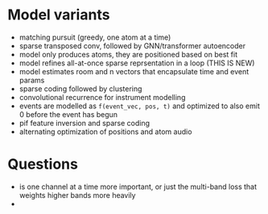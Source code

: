# Model variants

- matching pursuit (greedy, one atom at a time)
- sparse transposed conv, followed by GNN/transformer autoencoder
- model only produces atoms, they are positioned based on best fit
- model refines all-at-once sparse reprsentation in a loop (THIS IS NEW)
- model estimates room and n vectors that encapsulate time and event params
- sparse coding followed by clustering
- convolutional recurrence for instrument modelling
- events are modelled as `f(event_vec, pos, t)` and optimized to also emit 0 before the event has begun
- pif feature inversion and sparse coding
- alternating optimization of positions and atom audio


# Questions

- is one channel at a time more important, or just the multi-band loss that
  weights higher bands more heavily
- 